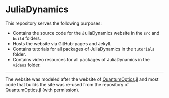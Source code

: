 # JuliaDynamics

This repository serves the following purposes:

* Contains the source code for the JuliaDynamics website in the `src` and `build` folders.
* Hosts the website via GitHub-pages and Jekyll.
* Contains tutorials for all packages of JuliaDynamics in the `tutorials` folder.
* Contains video resources for all packages of JuliaDynamics in the `videos` folder.

---

The website was modeled after the website of [QuantumOptics.jl](https://qojulia.org/) and most code that builds the site was re-used from the repository of QuantumOptics.jl (with permission).
